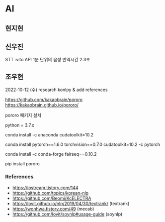 # AI

## 현지현

## 신우진

STT :vito API 1분 단위의 음성 번역시간 2.3초

## 조우현

2022-10-12 (수)
research konlpy & add references

https://github.com/kakaobrain/pororo  
https://kakaobrain.github.io/pororo/

pororo 패키지 설치

python = 3.7.x

conda install -c anaconda cudatoolkit=10.2

conda install pytorch==1.6.0 torchvision==0.7.0 cudatoolkit=10.2 -c pytorch

conda install -c conda-forge fairseq==0.10.2

pip install pororo

### References

- https://iostream.tistory.com/144
- https://github.com/topics/korean-nlp
- https://github.com/Beomi/KcELECTRA
- https://lovit.github.io/nlp/2019/04/30/textrank/ (textrank)
- https://wonhwa.tistory.com/49 (mecab)
- https://github.com/lovit/soynlp#usage-guide (soynlp)
